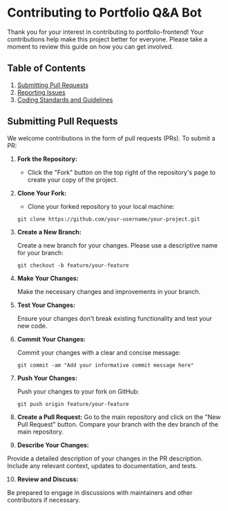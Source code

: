 # Contributing to Portfolio Q&A Bot

Thank you for your interest in contributing to portfolio-frontend! Your contributions help make this project better for everyone. Please take a moment to review this guide on how you can get involved.

## Table of Contents

1. [Submitting Pull Requests](#submitting-pull-requests)
2. [Reporting Issues](#reporting-issues)
3. [Coding Standards and Guidelines](#coding-standards-and-guidelines)

## Submitting Pull Requests

We welcome contributions in the form of pull requests (PRs). To submit a PR:

1. **Fork the Repository:**
   - Click the "Fork" button on the top right of the repository's page to create your copy of the project.

2. **Clone Your Fork:**
   - Clone your forked repository to your local machine:

   ```
   git clone https://github.com/your-username/your-project.git
   ```
3. **Create a New Branch:**

    Create a new branch for your changes. Please use a descriptive name for your branch:
    ```
    git checkout -b feature/your-feature
    ```
4. **Make Your Changes:**

    Make the necessary changes and improvements in your branch.

5. **Test Your Changes:**

    Ensure your changes don't break existing functionality and test your new code.

6. **Commit Your Changes:**

    Commit your changes with a clear and concise message:
    ```
    git commit -am "Add your informative commit message here"
    ```
7. **Push Your Changes:** 

    Push your changes to your fork on GitHub:
    ```
    git push origin feature/your-feature
    ```
8. **Create a Pull Request:**
    Go to the main repository and click on the "New Pull Request" button. Compare your branch with the dev branch of the main repository.

9. **Describe Your Changes:**

Provide a detailed description of your changes in the PR description. Include any relevant context, updates to documentation, and tests.

10. **Review and Discuss:**

Be prepared to engage in discussions with maintainers and other contributors if necessary.
